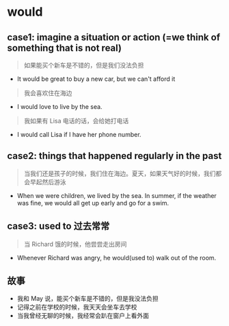 # would

## case1: imagine a situation or action (=we think of something that is not real)

> 如果能买个新车是不错的，但是我们没法负担

- It would be great to buy a new car, but we can't afford it

> 我会喜欢住在海边

- I would love to live by the sea.

> 我如果有 Lisa 电话的话，会给她打电话

- I would call Lisa if I have her phone number.

## case2: things that happened regularly in the past

> 当我们还是孩子的时候，我们住在海边。夏天，如果天气好的时候，我们都会早起然后游泳

- When we were children, we lived by the sea. In summer, if the weather was fine, we would all get up early and go for a swim.

## case3: used to 过去常常

> 当 Richard 饿的时候，他尝尝走出房间

- Whenever Richard was angry, he would(used to) walk out of the room.

## 故事

- 我和 May 说，能买个新车是不错的，但是我没法负担
- 记得之前在学校的时候，我天天会坐车去学校
- 当我曾经无聊的时候，我经常会趴在窗户上看外面
